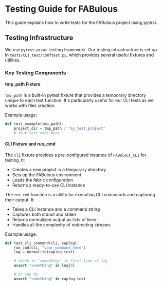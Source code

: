 # Testing Guide for FABulous

This guide explains how to write tests for the FABulous project using pytest.

## Testing Infrastructure

We use `pytest` as our testing framework. Our testing infrastructure is set up in `tests/CLI_test/conftest.py`, which provides several useful fixtures and utilities.

### Key Testing Components

#### tmp_path Fixture

`tmp_path` is a built-in pytest fixture that provides a temporary directory unique to each test function. It's particularly useful for our CLI tests as we works with files creation.

Example usage:

```python
def test_example(tmp_path):
    project_dir = tmp_path / "my_test_project"
    # Your test code here
```

#### CLI Fixture and run_cmd

The `cli` fixture provides a pre-configured instance of `FABulous_CLI` for testing. It:

- Creates a new project in a temporary directory
- Sets up the FABulous environment
- Loads the fabric configuration
- Returns a ready-to-use CLI instance

The `run_cmd` function is a utility for executing CLI commands and capturing their output. It:

- Takes a CLI instance and a command string
- Captures both stdout and stderr
- Returns normalized output as lists of lines
- Handles all the complexity of redirecting streams

Example usage:

```python
def test_cli_command(cli, caplog):
    run_cmd(cli, "your_command_here")
    log = normalize(caplog.text)

    # check is "something" in first line of log
    assert "something" in log[0] 

    # or can do 
    assert "something" in caplog.text
```
